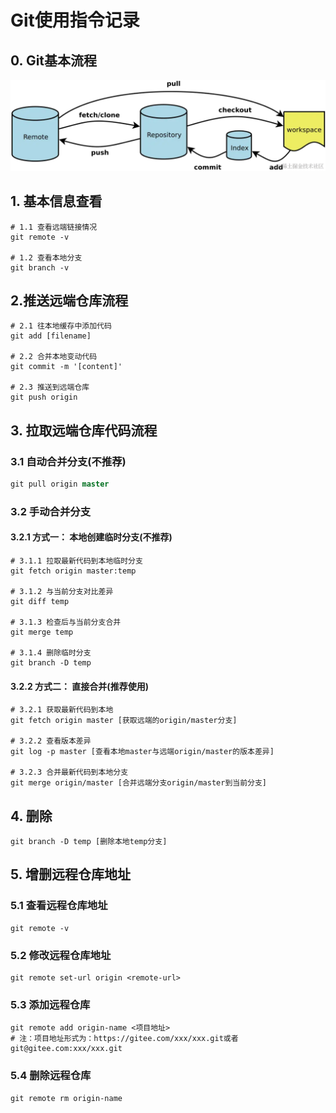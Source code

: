 # Git使用指令记录

## 0. Git基本流程
![Git流程示意图](./file/Git使用指令记录-图片/Git流程示意图.png)

## 1. 基本信息查看
```shell
# 1.1 查看远端链接情况
git remote -v

# 1.2 查看本地分支
git branch -v 
```

## 2.推送远端仓库流程
```shell
# 2.1 往本地缓存中添加代码
git add [filename]

# 2.2 合并本地变动代码
git commit -m '[content]'

# 2.3 推送到远端仓库
git push origin
```

## 3. 拉取远端仓库代码流程
### 3.1 自动合并分支(不推荐)
```sql
git pull origin master
```

### 3.2 手动合并分支
#### 3.2.1 方式一： 本地创建临时分支(不推荐)
```shell
# 3.1.1 拉取最新代码到本地临时分支
git fetch origin master:temp

# 3.1.2 与当前分支对比差异
git diff temp

# 3.1.3 检查后与当前分支合并
git merge temp

# 3.1.4 删除临时分支
git branch -D temp
```

#### 3.2.2 方式二： 直接合并(推荐使用)
```shell
# 3.2.1 获取最新代码到本地
git fetch origin master [获取远端的origin/master分支]

# 3.2.2 查看版本差异
git log -p master [查看本地master与远端origin/master的版本差异]

# 3.2.3 合并最新代码到本地分支
git merge origin/master [合并远端分支origin/master到当前分支]
```

## 4. 删除
```shell
git branch -D temp [删除本地temp分支]
```

## 5. 增删远程仓库地址
### 5.1 查看远程仓库地址
```shell
git remote -v
```

### 5.2 修改远程仓库地址
```shell
git remote set-url origin <remote-url>
```

### 5.3 添加远程仓库
```shell
git remote add origin-name <项目地址>  
# 注：项目地址形式为：https://gitee.com/xxx/xxx.git或者git@gitee.com:xxx/xxx.git
```

### 5.4 删除远程仓库
```shell
git remote rm origin-name
```